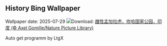 ## History Bing Wallpaper
Wallpaper date: 2025-07-29
![](https://www.bing.com/th?id=OHR.TigerDay_ZH-CN4359136631_UHD.jpg&w=1000)Download: [雌性孟加拉虎，坎哈国家公园，印度 (© Axel Gomille/Nature Picture Library)](https://www.bing.com/th?id=OHR.TigerDay_ZH-CN4359136631_UHD.jpg)

Auto get programm by LtgX
